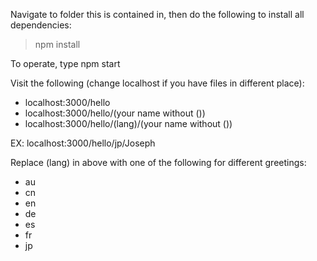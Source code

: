 Navigate to folder this is contained in, then do the following to install all dependencies:

> npm install

To operate, type npm start

Visit the following (change localhost if you have files in different place):

- localhost:3000/hello
- localhost:3000/hello/(your name without ())
- localhost:3000/hello/(lang)/(your name without ())

EX: localhost:3000/hello/jp/Joseph

Replace (lang) in above with one of the following for different greetings:
- au
- cn
- en
- de
- es
- fr
- jp
